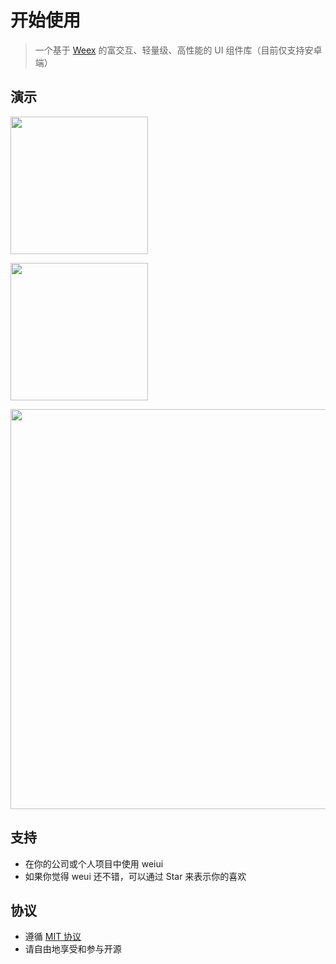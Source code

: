 # 开始使用

> 一个基于 [Weex](https://github.com/apache/incubator-weex) 的富交互、轻量级、高性能的 UI 组件库（目前仅支持安卓端）

## 演示

<a href="http://weiui.cc/app/android.apk" target="_blank"><img src="http://weiui.cc/app/android.png?_t=002" width="220px"></a>

<a href="javascript:alert('没有钱申请开发者账号上架！');"><img src="http://weiui.cc/app/ios.png?_t=002" width="220px"></a>

<img src="http://weiui.cc/app/demo.png" width="640px">

## 支持

* 在你的公司或个人项目中使用 weiui
* 如果你觉得 weui 还不错，可以通过 Star 来表示你的喜欢

## 协议

* 遵循 [MIT 协议](http://opensource.org/licenses/MIT)
* 请自由地享受和参与开源
